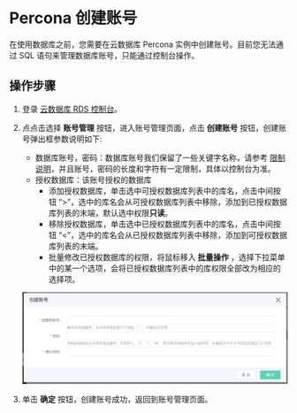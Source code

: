 # Percona 创建账号
在使用数据库之前，您需要在云数据库 Percona 实例中创建账号。目前您无法通过 SQL 语句来管理数据库账号，只能通过控制台操作。

## 操作步骤 
1. 登录 [云数据库 RDS 控制台](https://rds-console.jdcloud.com/rds/database)。
2. 点点击选择 **账号管理** 按钮，进入账号管理页面，点击 **创建账号** 按钮，创建账号弹出框参数说明如下:
    * 数据库账号，密码：数据库账号我们保留了一些关键字名称，请参考 [限制说明](../../../Introduction/Restrictions/Percona-Restrictions.md)，并且账号，密码的长度和字符有一定限制，具体以控制台为准。
    * 授权数据库：该账号授权的数据库
        * 添加授权数据库，单击选中可授权数据库列表中的库名，点击中间按钮 “>”，选中的库名会从可授权数据库列表中移除，添加到已授权数据库列表的末端，默认选中权限**只读**。
        * 移除授权数据库，单击选中已授权数据库列表中的库名，点击中间按钮 “<”，选中的库名会从已授权数据库列表中移除，添加到可授权数据库列表的末端。
        * 批量修改已授权数据库的权限，将鼠标移入 **批量操作** ，选择下拉菜单中的某一个选项，会将已授权数据库列表中的库权限全部改为相应的选择项。

    ![创建账号](../../../../../../image/RDS/MySQL-Create-Account.png)

4. 单击 **确定** 按钮，创建账号成功，返回到账号管理页面。
